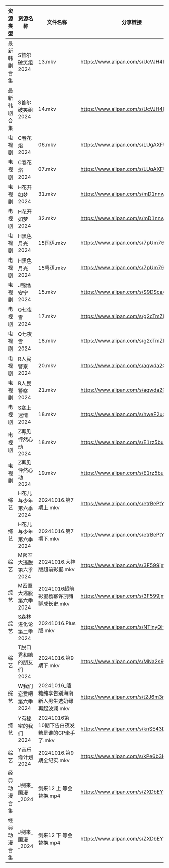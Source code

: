 | 资源类型   | 资源名称           | 文件名称                             | 分享链接                                 | 更新时间                |
| ------ | -------------- | -------------------------------- | ------------------------------------ | ------------------- |
| 最新韩剧合集 | S首尔破笑组2024     | 13.mkv                           | https://www.alipan.com/s/UcVJH4PiXSw | 2024-10-16 16:06:05 |
| 最新韩剧合集 | S首尔破笑组2024     | 14.mkv                           | https://www.alipan.com/s/UcVJH4PiXSw | 2024-10-16 16:06:05 |
| 电视剧    | C春花焰2024       | 06.mkv                           | https://www.alipan.com/s/LUgAXFU2qtc | 2024-10-16 14:05:13 |
| 电视剧    | C春花焰2024       | 07.mkv                           | https://www.alipan.com/s/LUgAXFU2qtc | 2024-10-16 14:05:13 |
| 电视剧    | H花开如梦2024      | 31.mkv                           | https://www.alipan.com/s/mD1nnw28NML | 2024-10-16 20:05:26 |
| 电视剧    | H花开如梦2024      | 32.mkv                           | https://www.alipan.com/s/mD1nnw28NML | 2024-10-16 20:05:26 |
| 电视剧    | H黑色月光2024      | 15国语.mkv                         | https://www.alipan.com/s/7pUm76Qoqso | 2024-10-16 14:05:29 |
| 电视剧    | H黑色月光2024      | 15粤语.mkv                         | https://www.alipan.com/s/7pUm76Qoqso | 2024-10-16 14:05:29 |
| 电视剧    | J锦绣安宁2024      | 15.mkv                           | https://www.alipan.com/s/S9DScaATSGS | 2024-10-16 19:05:33 |
| 电视剧    | Q七夜雪2024       | 17.mkv                           | https://www.alipan.com/s/g2cTmZKN3D1 | 2024-10-16 20:05:50 |
| 电视剧    | Q七夜雪2024       | 18.mkv                           | https://www.alipan.com/s/g2cTmZKN3D1 | 2024-10-16 20:05:50 |
| 电视剧    | R人民警察2024      | 20.mkv                           | https://www.alipan.com/s/aqwda2Q5cW8 | 2024-10-16 20:06:02 |
| 电视剧    | R人民警察2024      | 21.mkv                           | https://www.alipan.com/s/aqwda2Q5cW8 | 2024-10-16 20:06:02 |
| 电视剧    | S塞上迷情2024      | 18.mkv                           | https://www.alipan.com/s/hweF2uo2WDH | 2024-10-16 14:05:59 |
| 电视剧    | Z再见怦然心动2024    | 18.mkv                           | https://www.alipan.com/s/E1rz5buHYSs | 2024-10-16 19:06:19 |
| 电视剧    | Z再见怦然心动2024    | 19.mkv                           | https://www.alipan.com/s/E1rz5buHYSs | 2024-10-16 19:06:19 |
| 综艺     | H花儿与少年第六季2024  | 20241016.第7期上.mkv                | https://www.alipan.com/s/etrBePtYsJ7 | 2024-10-16 14:06:41 |
| 综艺     | H花儿与少年第六季2024  | 20241016.第7期下.mkv                | https://www.alipan.com/s/etrBePtYsJ7 | 2024-10-16 14:06:40 |
| 综艺     | M密室大逃脱第六季2024  | 20241016.大神版超前彩蛋.mkv             | https://www.alipan.com/s/3F599jmMJTn | 2024-10-16 19:06:45 |
| 综艺     | M密室大逃脱第六季2024  | 20241016超前彩蛋杨幂许凯嗨聊成长史.mkv        | https://www.alipan.com/s/3F599jmMJTn | 2024-10-16 14:06:51 |
| 综艺     | S森林进化论第二季2024  | 20241016.Plus版.mkv               | https://www.alipan.com/s/NTinyQH8gfp | 2024-10-16 14:07:33 |
| 综艺     | T脱口秀和她的朋友们2024 | 20241016.第9期下.mkv                | https://www.alipan.com/s/MNa2s9FkJzL | 2024-10-16 20:07:33 |
| 综艺     | W我们恋爱吧第六季2024  | 20241016_嗑糖纯享告别海南新人男生选奶绿再起波澜.mkv | https://www.alipan.com/s/t2J6m3nj1EP | 2024-10-16 14:07:45 |
| 综艺     | Y有秘密的我们2024    | 20241016第10期下告白夜发糖是谁的CP牵手了.mkv   | https://www.alipan.com/s/knSE43DBBa6 | 2024-10-16 14:08:05 |
| 综艺     | Y音乐缘计划2024     | 20241016.第9期全纪实.mkv              | https://www.alipan.com/s/kPe6b3HqDbN | 2024-10-16 14:08:08 |
| 经典动漫合集 | J剑来_国漫_2024    | 剑来12 上  等会替换.mp4                 | https://www.alipan.com/s/ZXDbEYyKrjr | 2024-10-16 19:05:30 |
| 经典动漫合集 | J剑来_国漫_2024    | 剑来12 下  等会替换.mp4                 | https://www.alipan.com/s/ZXDbEYyKrjr | 2024-10-16 19:05:30 |
